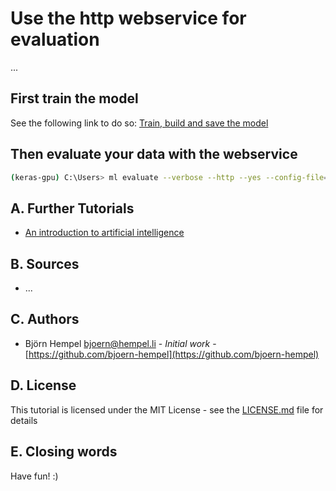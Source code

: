 # Use the http webservice for evaluation

...

## First train the model

See the following link to do so: [Train, build and save the model](/markdown/image-classification/train-build-save.md)

## Then evaluate your data with the webservice

```bash
(keras-gpu) C:\Users> ml evaluate --verbose --http --yes --config-file=F:/data/flower.inceptionv3.json
```

## A. Further Tutorials

* [An introduction to artificial intelligence](https://github.com/friends-of-ai/an-introduction-to-artificial-intelligence)

## B. Sources

* ...

## C. Authors

* Björn Hempel <bjoern@hempel.li> - _Initial work_ - [https://github.com/bjoern-hempel](https://github.com/bjoern-hempel)

## D. License

This tutorial is licensed under the MIT License - see the [LICENSE.md](/LICENSE.md) file for details

## E. Closing words

Have fun! :)

